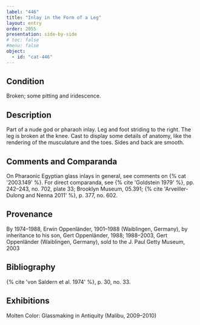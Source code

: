 ```yaml
---
label: "446"
title: "Inlay in the Form of a Leg"
layout: entry
order: 2055
presentation: side-by-side
# toc: false
#menu: false 
object:
  - id: "cat-446"
---
```


## Condition

Broken; some pitting and iridescence.

## Description

Part of a nude god or pharaoh inlay. Leg and foot striding to the right. The leg is broken at the knee. Cast to display some details of anatomy, like the rendering of the musculature and the toes. Sides and back are smooth.

## Comments and Comparanda

On Pharaonic Egyptian glass inlays in general, see comments on {% cat '2003.149' %}. For direct comparanda, see {% cite 'Goldstein 1979' %}, pp. 242–243, no. 702, plate 33; Brooklyn Museum, 05.391; {% cite 'Arveiller-Dulong and Nenna 2011' %}, p. 377, no. 602.

## Provenance

By 1974–1988, Erwin Oppenländer, 1901–1988 (Waiblingen, Germany), by inheritance to his son, Gert Oppenländer, 1988; 1988–2003, Gert Oppenländer (Waiblingen, Germany), sold to the J. Paul Getty Museum, 2003

## Bibliography

{% cite 'von Saldern et al. 1974' %}, p. 30, no. 33.

## Exhibitions

Molten Color: Glassmaking in Antiquity (Malibu, 2009–2010)